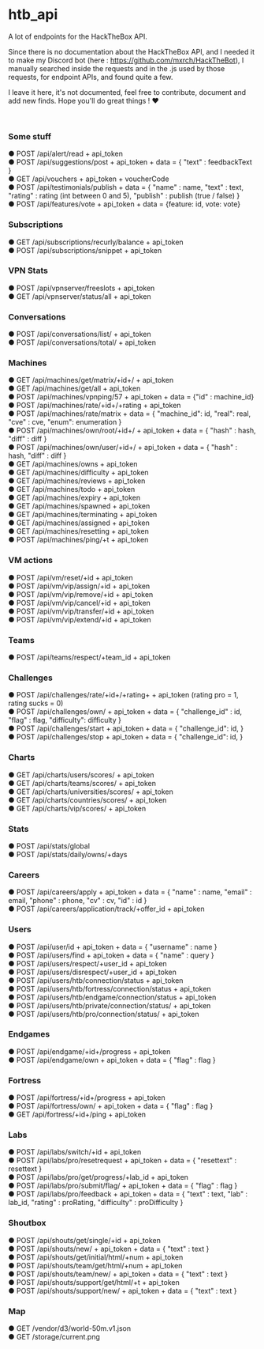 # htb_api
A lot of endpoints for the HackTheBox API.

Since there is no documentation about the HackTheBox API, and I needed it to make my Discord bot (here : https://github.com/mxrch/HackTheBot), I manually searched inside the requests and in the .js used by those requests, for endpoint APIs, and found quite a few.

I leave it here, it's not documented, feel free to contribute, document and add new finds.
Hope you'll do great things ! ❤

<br>


### Some stuff
● POST /api/alert/read + api_token\
● POST /api/suggestions/post + api_token + data = { "text" : feedbackText }\
● GET /api/vouchers + api_token + voucherCode\
● POST /api/testimonials/publish + data = { "name" : name, "text" : text, "rating" : rating (int between 0 and 5), "publish" : publish (true / false) }\
● POST /api/features/vote + api_token + data = {feature: id, vote: vote}

### Subscriptions
● GET /api/subscriptions/recurly/balance + api_token\
● POST /api/subscriptions/snippet + api_token

### VPN Stats
● POST /api/vpnserver/freeslots + api_token\
● GET /api/vpnserver/status/all + api_token

### Conversations
● POST /api/conversations/list/ + api_token\
● POST /api/conversations/total/ + api_token

### Machines
● GET /api/machines/get/matrix/+id+/ + api_token\
● GET /api/machines/get/all + api_token\
● POST /api/machines/vpnping/57 + api_token + data = {"id" : machine_id}\
● POST /api/machines/rate/+id+/+rating + api_token\
● POST /api/machines/rate/matrix + data = { "machine_id": id, "real": real, "cve" : cve, "enum": enumeration }\
● POST /api/machines/own/root/+id+/ + api_token + data = { "hash" : hash, "diff" : diff }\
● POST /api/machines/own/user/+id+/ + api_token + data = { "hash" : hash, "diff" : diff }\
● GET /api/machines/owns + api_token\
● GET /api/machines/difficulty + api_token\
● GET /api/machines/reviews + api_token\
● GET /api/machines/todo + api_token\
● GET /api/machines/expiry + api_token\
● GET /api/machines/spawned + api_token\
● GET /api/machines/terminating + api_token\
● GET /api/machines/assigned + api_token\
● GET /api/machines/resetting + api_token\
● POST /api/machines/ping/+t + api_token

### VM actions
● POST /api/vm/reset/+id + api_token\
● POST /api/vm/vip/assign/+id + api_token\
● POST /api/vm/vip/remove/+id + api_token\
● POST /api/vm/vip/cancel/+id + api_token\
● POST /api/vm/vip/transfer/+id + api_token\
● POST /api/vm/vip/extend/+id + api_token

### Teams
● POST /api/teams/respect/+team_id + api_token

### Challenges
● POST /api/challenges/rate/+id+/+rating+ + api_token (rating pro = 1, rating sucks = 0)\
● POST /api/challenges/own/ + api_token + data = { "challenge_id" : id, "flag" : flag, "difficulty": difficulty }\
● POST /api/challenges/start + api_token + data = { "challenge_id": id, }\
● POST /api/challenges/stop + api_token + data = { "challenge_id": id, }

### Charts
● GET /api/charts/users/scores/ + api_token\
● GET /api/charts/teams/scores/ + api_token\
● GET /api/charts/universities/scores/ + api_token\
● GET /api/charts/countries/scores/ + api_token\
● GET /api/charts/vip/scores/ + api_token

### Stats
● POST /api/stats/global\
● POST /api/stats/daily/owns/+days

### Careers
● POST /api/careers/apply + api_token + data = { "name" : name, "email" : email, "phone" : phone, "cv" : cv, "id" : id }\
● POST /api/careers/application/track/+offer_id + api_token

### Users
● POST /api/user/id + api_token + data = { "username" : name }\
● POST /api/users/find + api_token + data = { "name" : query }\
● POST /api/users/respect/+user_id + api_token\
● POST /api/users/disrespect/+user_id + api_token\
● POST /api/users/htb/connection/status + api_token\
● POST /api/users/htb/fortress/connection/status + api_token\
● POST /api/users/htb/endgame/connection/status + api_token\
● POST /api/users/htb/private/connection/status/ + api_token\
● POST /api/users/htb/pro/connection/status/ + api_token

### Endgames
● POST /api/endgame/+id+/progress + api_token\
● POST /api/endgame/own + api_token + data = { "flag" : flag }

### Fortress
● POST /api/fortress/+id+/progress + api_token\
● POST /api/fortress/own/ + api_token + data = { "flag" : flag }\
● GET /api/fortress/+id+/ping + api_token

### Labs
● POST /api/labs/switch/+id + api_token\
● POST /api/labs/pro/resetrequest + api_token + data = { "resettext" : resettext }\
● POST /api/labs/pro/get/progress/+lab_id + api_token\
● POST /api/labs/pro/submit/flag/ + api_token + data = { "flag" : flag }\
● POST /api/labs/pro/feedback + api_token + data = { "text" : text, "lab" : lab_id, "rating" : proRating, "difficulty" : proDifficulty }

### Shoutbox
● POST /api/shouts/get/single/+id + api_token\
● POST /api/shouts/new/ + api_token + data = { "text" : text }\
● POST /api/shouts/get/initial/html/+num + api_token\
● POST /api/shouts/team/get/html/+num + api_token\
● POST /api/shouts/team/new/ + api_token + data = { "text" : text }\
● POST /api/shouts/support/get/html/+t + api_token\
● POST /api/shouts/support/new/ + api_token + data = { "text" : text }

### Map
● GET /vendor/d3/world-50m.v1.json\
● GET /storage/current.png

